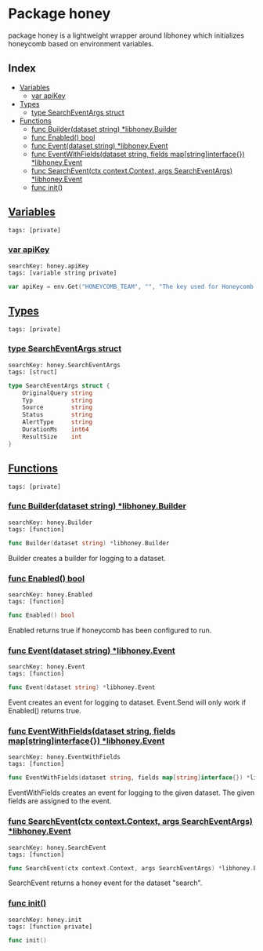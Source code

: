 # Package honey

package honey is a lightweight wrapper around libhoney which initializes honeycomb based on environment variables. 

## Index

* [Variables](#var)
    * [var apiKey](#apiKey)
* [Types](#type)
    * [type SearchEventArgs struct](#SearchEventArgs)
* [Functions](#func)
    * [func Builder(dataset string) *libhoney.Builder](#Builder)
    * [func Enabled() bool](#Enabled)
    * [func Event(dataset string) *libhoney.Event](#Event)
    * [func EventWithFields(dataset string, fields map[string]interface{}) *libhoney.Event](#EventWithFields)
    * [func SearchEvent(ctx context.Context, args SearchEventArgs) *libhoney.Event](#SearchEvent)
    * [func init()](#init.honey.go)


## <a id="var" href="#var">Variables</a>

```
tags: [private]
```

### <a id="apiKey" href="#apiKey">var apiKey</a>

```
searchKey: honey.apiKey
tags: [variable string private]
```

```Go
var apiKey = env.Get("HONEYCOMB_TEAM", "", "The key used for Honeycomb event tracking.")
```

## <a id="type" href="#type">Types</a>

```
tags: [private]
```

### <a id="SearchEventArgs" href="#SearchEventArgs">type SearchEventArgs struct</a>

```
searchKey: honey.SearchEventArgs
tags: [struct]
```

```Go
type SearchEventArgs struct {
	OriginalQuery string
	Typ           string
	Source        string
	Status        string
	AlertType     string
	DurationMs    int64
	ResultSize    int
}
```

## <a id="func" href="#func">Functions</a>

```
tags: [private]
```

### <a id="Builder" href="#Builder">func Builder(dataset string) *libhoney.Builder</a>

```
searchKey: honey.Builder
tags: [function]
```

```Go
func Builder(dataset string) *libhoney.Builder
```

Builder creates a builder for logging to a dataset. 

### <a id="Enabled" href="#Enabled">func Enabled() bool</a>

```
searchKey: honey.Enabled
tags: [function]
```

```Go
func Enabled() bool
```

Enabled returns true if honeycomb has been configured to run. 

### <a id="Event" href="#Event">func Event(dataset string) *libhoney.Event</a>

```
searchKey: honey.Event
tags: [function]
```

```Go
func Event(dataset string) *libhoney.Event
```

Event creates an event for logging to dataset. Event.Send will only work if Enabled() returns true. 

### <a id="EventWithFields" href="#EventWithFields">func EventWithFields(dataset string, fields map[string]interface{}) *libhoney.Event</a>

```
searchKey: honey.EventWithFields
tags: [function]
```

```Go
func EventWithFields(dataset string, fields map[string]interface{}) *libhoney.Event
```

EventWithFields creates an event for logging to the given dataset. The given fields are assigned to the event. 

### <a id="SearchEvent" href="#SearchEvent">func SearchEvent(ctx context.Context, args SearchEventArgs) *libhoney.Event</a>

```
searchKey: honey.SearchEvent
tags: [function]
```

```Go
func SearchEvent(ctx context.Context, args SearchEventArgs) *libhoney.Event
```

SearchEvent returns a honey event for the dataset "search". 

### <a id="init.honey.go" href="#init.honey.go">func init()</a>

```
searchKey: honey.init
tags: [function private]
```

```Go
func init()
```

